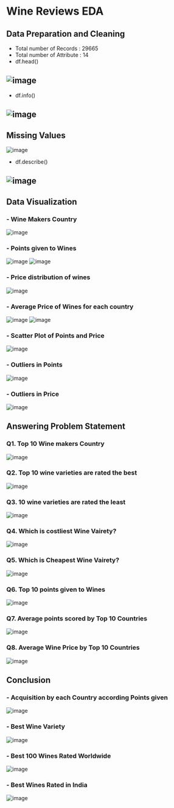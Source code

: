 # Wine Reviews EDA
## Data Preparation and Cleaning
- Total number of Records : 29665
- Total number of Attribute : 14
- df.head()
## ![image](https://user-images.githubusercontent.com/80872709/161017436-2bf8da11-36b4-40eb-b3b5-7a5c21ab9396.png)

- df.info()
## ![image](https://user-images.githubusercontent.com/80872709/161016753-0ac3fe22-ec07-4e61-a6c0-4f779ef0c909.png)
## Missing Values
![image](https://user-images.githubusercontent.com/80872709/161018210-5f0a760a-634c-4ac8-b3ab-be779d5aa017.png)
- df.describe()
## ![image](https://user-images.githubusercontent.com/80872709/161018404-b634cb0a-10e3-489a-963c-fcb7fe6fe146.png)
## Data Visualization
### - Wine Makers Country
![image](https://user-images.githubusercontent.com/80872709/161023225-83a3392d-309d-4ee9-96b4-29eaf13493c6.png)
### - Points given to Wines
![image](https://user-images.githubusercontent.com/80872709/161024782-c2d9e0a2-dd40-43dc-8071-f7742c902fc8.png)
![image](https://user-images.githubusercontent.com/80872709/161024304-aeb1d87c-e98f-4596-874f-adb2752c7546.png)
### - Price distribution of wines
![image](https://user-images.githubusercontent.com/80872709/161024483-6eda5d78-1c9c-4087-9a9d-18cccc83b8e7.png)
### - Average Price of Wines for each country
![image](https://user-images.githubusercontent.com/80872709/161025818-73a87b7e-f848-4e73-b76e-b56aa2f00149.png)
![image](https://user-images.githubusercontent.com/80872709/161026378-09d6bdf7-d9a2-4140-8403-2b0d1bbcc01e.png)
### - Scatter Plot of Points and Price
![image](https://user-images.githubusercontent.com/80872709/161026654-2c95da83-9671-4c61-9d43-768d2179f166.png)
### - Outliers in Points
![image](https://user-images.githubusercontent.com/80872709/161026766-cae26aea-3146-4a08-a971-81507c8daec9.png)
### - Outliers in Price
![image](https://user-images.githubusercontent.com/80872709/161026896-2f236d2a-0d19-43bd-820f-6111bfef759b.png)
## Answering Problem Statement
### Q1. Top 10 Wine makers Country
![image](https://user-images.githubusercontent.com/80872709/161027123-60909090-5f99-480c-a252-724e193e0085.png)
### Q2. Top 10 wine varieties are rated the best
![image](https://user-images.githubusercontent.com/80872709/161027608-e8a0f02a-98bf-4739-982d-6a3bf1f93a1b.png)
### Q3. 10 wine varieties are rated the least
![image](https://user-images.githubusercontent.com/80872709/161027933-60c23f13-3abd-416e-879d-97605cc545da.png)
### Q4. Which is costliest Wine Vairety?
![image](https://user-images.githubusercontent.com/80872709/161028070-7f97bd17-3bb6-4c2f-b3f1-4fe64254ca88.png)
### Q5. Which is Cheapest Wine Vairety?
![image](https://user-images.githubusercontent.com/80872709/161028170-c15204a4-ba15-4a0a-b40b-120884f37512.png)
### Q6. Top 10 points given to Wines
![image](https://user-images.githubusercontent.com/80872709/161028406-ed5ad18d-4f38-49d9-9f9c-fb817b6d1e8d.png)
### Q7. Average points scored by Top 10 Countries
![image](https://user-images.githubusercontent.com/80872709/161028561-29b49903-45fe-43ba-84d5-6e6550694f65.png)
### Q8. Average Wine Price by Top 10 Countries
![image](https://user-images.githubusercontent.com/80872709/161028707-cfb1f3ff-0f5c-4de3-9793-1615a1803472.png)
## Conclusion
### - Acquisition by each Country according Points given
![image](https://user-images.githubusercontent.com/80872709/161028963-b8c90468-806f-42ce-87bb-0b6e084ec099.png)
### - Best Wine Variety
![image](https://user-images.githubusercontent.com/80872709/161031222-f4690120-e5b9-4985-beeb-74c8f8ade360.png)
### - Best 100 Wines Rated Worldwide
![image](https://user-images.githubusercontent.com/80872709/161031396-3536e3a2-340e-48e2-a407-897e156c8d0b.png)
### - Best Wines Rated in India
![image](https://user-images.githubusercontent.com/80872709/161031539-c5ccb215-8fa7-4858-96cb-4d8895932532.png)


